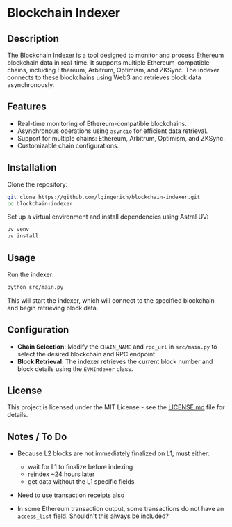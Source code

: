 # Blockchain Indexer

## Description

The Blockchain Indexer is a tool designed to monitor and process Ethereum blockchain data in real-time. It supports multiple Ethereum-compatible chains, including Ethereum, Arbitrum, Optimism, and ZKSync. The indexer connects to these blockchains using Web3 and retrieves block data asynchronously.

## Features

- Real-time monitoring of Ethereum-compatible blockchains.
- Asynchronous operations using `asyncio` for efficient data retrieval.
- Support for multiple chains: Ethereum, Arbitrum, Optimism, and ZKSync.
- Customizable chain configurations.

## Installation

Clone the repository:

```bash
git clone https://github.com/lgingerich/blockchain-indexer.git
cd blockchain-indexer
```

Set up a virtual environment and install dependencies using Astral UV:

```bash
uv venv
uv install
```

## Usage

Run the indexer:

```bash
python src/main.py
```

This will start the indexer, which will connect to the specified blockchain and begin retrieving block data.

## Configuration

- **Chain Selection**: Modify the `CHAIN_NAME` and `rpc_url` in `src/main.py` to select the desired blockchain and RPC endpoint.
- **Block Retrieval**: The indexer retrieves the current block number and block details using the `EVMIndexer` class.

## License

This project is licensed under the MIT License - see the [LICENSE.md](LICENSE.md) file for details.






## Notes / To Do

- Because L2 blocks are not immediately finalized on L1, must either:
    - wait for L1 to finalize before indexing
    - reindex ~24 hours later
    - get data without the L1 specific fields

- Need to use transaction receipts also

- In some Ethereum transaction output, some transactions do not have an `access_list` field. Shouldn't this always be included?

